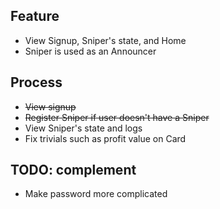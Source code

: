## Feature
- View Signup, Sniper's state, and Home
- Sniper is used as an Announcer 

## Process
- ~~View signup~~
- ~~Register Sniper if user doesn't have a Sniper~~
- View Sniper's state and logs 
- Fix trivials such as profit value on Card

## TODO: complement
- Make password more complicated